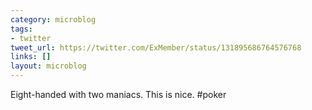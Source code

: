 ```yaml
---
category: microblog
tags:
- twitter
tweet_url: https://twitter.com/ExMember/status/131895686764576768
links: []
layout: microblog
---
```

Eight-handed with two maniacs. This is nice. #poker
